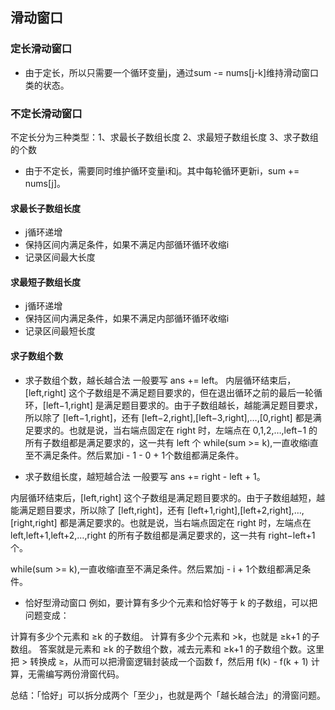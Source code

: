 ## 滑动窗口
### 定长滑动窗口
- 由于定长，所以只需要一个循环变量j，通过sum -= nums[j-k]维持滑动窗口类的状态。
### 不定长滑动窗口
不定长分为三种类型：1、求最长子数组长度 2、求最短子数组长度 3、求子数组的个数
- 由于不定长，需要同时维护循环变量i和j。其中每轮循环更新i，sum += nums[j]。

#### 求最长子数组长度
- j循环递增
- 保持区间内满足条件，如果不满足内部循环循环收缩i
- 记录区间最大长度

#### 求最短子数组长度
- j循环递增
- 保持区间内满足条件，如果不满足内部循环循环收缩i
- 记录区间最短长度

#### 求子数组个数
- 求子数组个数，越长越合法
一般要写 ans += left。
内层循环结束后，[left,right] 这个子数组是不满足题目要求的，但在退出循环之前的最后一轮循环，[left−1,right] 是满足题目要求的。由于子数组越长，越能满足题目要求，所以除了 [left−1,right]，还有 [left−2,right],[left−3,right],…,[0,right] 都是满足要求的。也就是说，当右端点固定在 right 时，左端点在 0,1,2,…,left−1 的所有子数组都是满足要求的，这一共有 left 个
while(sum >= k),一直收缩i直至不满足条件。然后累加i - 1 - 0 + 1个数组都满足条件。

- 求子数组长度，越短越合法
一般要写 ans += right - left + 1。

内层循环结束后，[left,right] 这个子数组是满足题目要求的。由于子数组越短，越能满足题目要求，所以除了 [left,right]，还有 [left+1,right],[left+2,right],…,[right,right] 都是满足要求的。也就是说，当右端点固定在 right 时，左端点在 left,left+1,left+2,…,right 的所有子数组都是满足要求的，这一共有 right−left+1 个。

while(sum >= k),一直收缩i直至不满足条件。然后累加j - i + 1个数组都满足条件。

- 恰好型滑动窗口
例如，要计算有多少个元素和恰好等于 k 的子数组，可以把问题变成：

计算有多少个元素和 ≥k 的子数组。
计算有多少个元素和 >k，也就是 ≥k+1 的子数组。
答案就是元素和 ≥k 的子数组个数，减去元素和 ≥k+1 的子数组个数。这里把 > 转换成 ≥，从而可以把滑窗逻辑封装成一个函数 f，然后用 f(k) - f(k + 1) 计算，无需编写两份滑窗代码。

总结：「恰好」可以拆分成两个「至少」，也就是两个「越长越合法」的滑窗问题。

